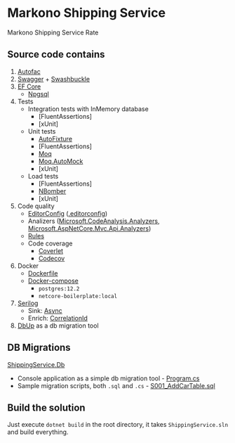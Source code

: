 # Markono Shipping Service
Markono Shipping Service Rate

## Source code contains

1. [Autofac](https://autofac.org/)
1. [Swagger](https://swagger.io/) + [Swashbuckle](https://github.com/domaindrivendev/Swashbuckle)
1. [EF Core](https://docs.microsoft.com/ef/)
    * [Npgsql](https://github.com/npgsql/npgsql)
1. Tests
    * Integration tests with InMemory database
        * [FluentAssertions]
        * [xUnit]
    * Unit tests
        * [AutoFixture](https://github.com/AutoFixture/AutoFixture)
        * [FluentAssertions]
        * [Moq](https://github.com/moq/moq4)
        * [Moq.AutoMock](https://github.com/moq/Moq.AutoMocker)
        * [xUnit]
    * Load tests
        * [FluentAssertions]
        * [NBomber](https://nbomber.com/)
        * [xUnit]
1. Code quality
    * [EditorConfig](https://editorconfig.org/) ([.editorconfig](.editorconfig))
    * Analizers ([Microsoft.CodeAnalysis.Analyzers](https://github.com/dotnet/roslyn-analyzers), [Microsoft.AspNetCore.Mvc.Api.Analyzers](https://github.com/aspnet/AspNetCore/tree/master/src/Analyzers))
    * [Rules](ShippingService.ruleset)
    * Code coverage
        * [Coverlet](https://github.com/tonerdo/coverlet)
        * [Codecov](https://codecov.io/)
1. Docker
    * [Dockerfile](dockerfile)
    * [Docker-compose](docker-compose.yml)
        * `postgres:12.2` 
        * `netcore-boilerplate:local`
1. [Serilog](https://serilog.net/)
    * Sink: [Async](https://github.com/serilog/serilog-sinks-async)
    * Enrich: [CorrelationId](https://github.com/ekmsystems/serilog-enrichers-correlation-id)
1. [DbUp](http://dbup.github.io/) as a db migration tool

## DB Migrations

[ShippingService.Db](src/ShippingService.Db)

* Console application as a simple db migration tool - [Program.cs](src/ShippingService.Db/Program.cs)
* Sample migration scripts, both `.sql` and `.cs` - [S001_AddCarTable.sql](src/ShippingService.Db/Scripts/Sql/S001_AddCarTable.sql)

## Build the solution

Just execute `dotnet build` in the root directory, it takes `ShippingService.sln` and build everything.

